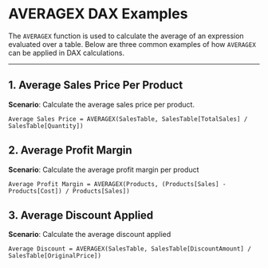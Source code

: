 # AVERAGEX DAX Examples

The `AVERAGEX` function is used to calculate the average of an expression evaluated over a table. Below are three common examples of how `AVERAGEX` can be applied in DAX calculations.

---

## 1. Average Sales Price Per Product

**Scenario**: Calculate the average sales price per product.

```DAX
Average Sales Price = AVERAGEX(SalesTable, SalesTable[TotalSales] / SalesTable[Quantity])
```

## 2. Average Profit Margin

**Scenario**: Calculate the average profit margin per product
```DAX
Average Profit Margin = AVERAGEX(Products, (Products[Sales] - Products[Cost]) / Products[Sales])
```

## 3. Average Discount Applied

**Scenario**: Calculate the average discount applied
```DAX
Average Discount = AVERAGEX(SalesTable, SalesTable[DiscountAmount] / SalesTable[OriginalPrice])
```

